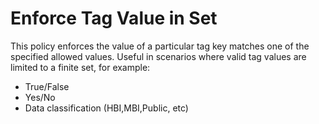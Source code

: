 # Enforce Tag Value in Set

This policy enforces the value of a particular tag key matches one of the specified allowed values. Useful in scenarios where valid tag values are limited to a finite set, for example:

- True/False
- Yes/No
- Data classification (HBI,MBI,Public, etc)
